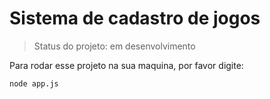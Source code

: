 # Sistema de cadastro de jogos 

> Status do projeto: em desenvolvimento

Para rodar esse projeto na sua maquina, por favor digite:

```
node app.js
```
